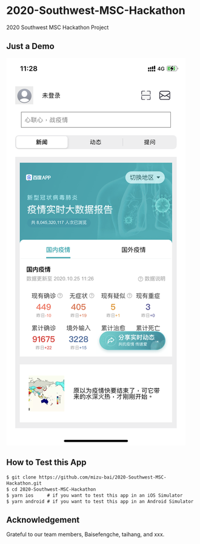 # 2020-Southwest-MSC-Hackathon

2020 Southwest MSC Hackathon Project

## Just a Demo

![Demo Image](https://github.com/mizu-bai/2020-Southwest-MSC-Hackathon/raw/main/demo.png)

## How to Test this App

``` shell
$ git clone https://github.com/mizu-bai/2020-Southwest-MSC-Hackathon.git
$ cd 2020-Southwest-MSC-Hackathon
$ yarn ios     # if you want to test this app in an iOS Simulator
$ yarn android # if you want to test this app in an Android Simulator

```

## Acknowledgement

Grateful to our team members, Baisefengche, taihang, and xxx.
